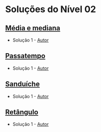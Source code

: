 # Soluções do Nível 02

## [Média e mediana](https://neps.academy/br/exercise/1656)
- Solução 1 - [Autor]() <Insira o link para o seu github nos parenteses>

<Se possivel insira uma breve explicacao da solucao>

## [Passatempo](https://neps.academy/br/exercise/1658)
- Solução 1 - [Autor]() <Insira o link para o seu github nos parenteses>

<Se possivel insira uma breve explicacao da solucao>

## [Sanduíche](https://neps.academy/br/exercise/1659)
- Solução 1 - [Autor]() <Insira o link para o seu github nos parenteses>

<Se possivel insira uma breve explicacao da solucao>

## [Retângulo](https://neps.academy/br/exercise/1657)
- Solução 1 - [Autor]() <Insira o link para o seu github nos parenteses>

<Se possivel insira uma breve explicacao da solucao>
